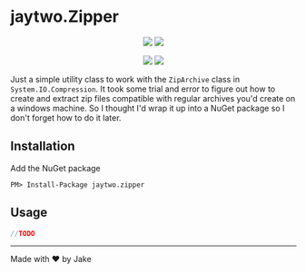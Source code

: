 # jaytwo.Zipper

<p align="center">
  <a href="https://jenkins.jaytwo.com/job/jaytwo.zipper/job/master/" alt="Build Status (master)">
    <img src="https://jenkins.jaytwo.com/buildStatus/icon?job=jaytwo.zipper%2Fmaster&subject=build%20(master)" /></a>
  <a href="https://jenkins.jaytwo.com/job/jaytwo.zipper/job/develop/" alt="Build Status (develop)">
    <img src="https://jenkins.jaytwo.com/buildStatus/icon?job=jaytwo.zipper%2Fdevelop&subject=build%20(develop)" /></a>
</p>

<p align="center">
  <a href="https://www.nuget.org/packages/jaytwo.zipper/" alt="NuGet Package jaytwo.zipper">
    <img src="https://img.shields.io/nuget/v/jaytwo.zipper.svg?logo=nuget&label=jaytwo.zipper" /></a>
  <a href="https://www.nuget.org/packages/jaytwo.zipper/" alt="NuGet Package jaytwo.zipper (beta)">
    <img src="https://img.shields.io/nuget/vpre/jaytwo.zipper.svg?logo=nuget&label=jaytwo.zipper" /></a>
</p>

Just a simple utility class to work with the `ZipArchive` class in `System.IO.Compression`.  It took some trial 
and error to figure out how to create and extract zip files compatible with regular archives you'd create on a
windows machine.  So I thought I'd wrap it up into a NuGet package so I don't forget how to do it later.


## Installation

Add the NuGet package

```
PM> Install-Package jaytwo.zipper
```

## Usage

```csharp
//TODO
```

---

Made with &hearts; by Jake
